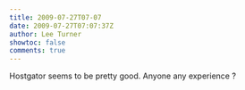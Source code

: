 ```yaml
---
title: 2009-07-27T07-07
date: 2009-07-27T07:07:37Z
author: Lee Turner
showtoc: false
comments: true
---
```


Hostgator seems to be pretty good.  Anyone any experience ?


